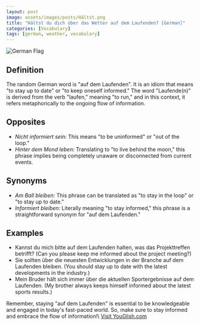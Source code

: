 ```yaml
---
layout: post
image: assets/images/posts/Hältst.png
title: "Hältst du dich über das Wetter auf dem Laufenden? [German]"
categories: [Vocabulary]
tags: [german, weather, vocabulary]
---
```


![German Flag](/images/german-flag.jpg)

## Definition

The random German word is "auf dem Laufenden". It is an idiom that means "to stay up to date" or "to keep oneself informed." The word "Laufende(n)" is derived from the verb "laufen," meaning "to run," and in this context, it refers metaphorically to the ongoing flow of information.

## Opposites

- *Nicht informiert sein:* This means "to be uninformed" or "out of the loop."
- *Hinter dem Mond leben:* Translating to "to live behind the moon," this phrase implies being completely unaware or disconnected from current events.

## Synonyms

- *Am Ball bleiben:* This phrase can be translated as "to stay in the loop" or "to stay up to date."
- *Informiert bleiben:* Literally meaning "to stay informed," this phrase is a straightforward synonym for "auf dem Laufenden."

## Examples

- Kannst du mich bitte auf dem Laufenden halten, was das Projekttreffen betrifft? (Can you please keep me informed about the project meeting?)
- Sie sollten über die neuesten Entwicklungen in der Branche auf dem Laufenden bleiben. (You should stay up to date with the latest developments in the industry.)
- Mein Bruder hält sich immer über die aktuellen Sportergebnisse auf dem Laufenden. (My brother always keeps himself informed about the latest sports results.)

Remember, staying "auf dem Laufenden" is essential to be knowledgeable and engaged in today's fast-paced world. So, make sure to stay informed and embrace the flow of information!\ <a id="yg-widget-0" class="youglish-widget" data-query="Hältst" data-lang="german" data-components="8412" data-auto-start="0" data-bkg-color="theme_light" data-title="How%20to%20pronounce%20Hältst%20in%20German"  rel="nofollow" href="https://youglish.com">Visit YouGlish.com</a><script async src="https://youglish.com/public/emb/widget.js" charset="utf-8"></script>
